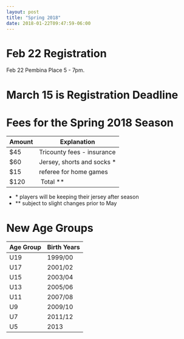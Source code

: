 ```yaml
---
layout: post
title: "Spring 2018"
date: 2018-01-22T09:47:59-06:00
---
```

# Feb 22 Registration 
Feb 22 Pembina Place 5 - 7pm.

# March 15 is Registration Deadline

# Fees for the Spring 2018 Season

Amount | Explanation 
-------|--------------------------
$45  | Tricounty fees - insurance 
$60  | Jersey, shorts and socks *
$15  | referee for home games
$120 | Total **

* \* players will be keeping their jersey after season 
* \*\* subject to slight changes prior to May 

# New Age Groups

Age Group | Birth Years
----------|------------
U19 | 1999/00
U17 | 2001/02
U15 | 2003/04
U13 | 2005/06
U11 | 2007/08
U9 | 2009/10
U7 | 2011/12
U5 | 2013
